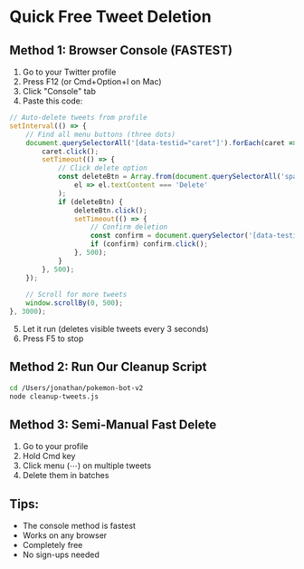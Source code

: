# Quick Free Tweet Deletion

## Method 1: Browser Console (FASTEST)

1. Go to your Twitter profile
2. Press F12 (or Cmd+Option+I on Mac)
3. Click "Console" tab
4. Paste this code:

```javascript
// Auto-delete tweets from profile
setInterval(() => {
    // Find all menu buttons (three dots)
    document.querySelectorAll('[data-testid="caret"]').forEach(caret => {
        caret.click();
        setTimeout(() => {
            // Click delete option
            const deleteBtn = Array.from(document.querySelectorAll('span')).find(
                el => el.textContent === 'Delete'
            );
            if (deleteBtn) {
                deleteBtn.click();
                setTimeout(() => {
                    // Confirm deletion
                    const confirm = document.querySelector('[data-testid="confirmationSheetConfirm"]');
                    if (confirm) confirm.click();
                }, 500);
            }
        }, 500);
    });
    
    // Scroll for more tweets
    window.scrollBy(0, 500);
}, 3000);
```

5. Let it run (deletes visible tweets every 3 seconds)
6. Press F5 to stop

## Method 2: Run Our Cleanup Script

```bash
cd /Users/jonathan/pokemon-bot-v2
node cleanup-tweets.js
```

## Method 3: Semi-Manual Fast Delete

1. Go to your profile
2. Hold Cmd key
3. Click menu (⋯) on multiple tweets
4. Delete them in batches

## Tips:
- The console method is fastest
- Works on any browser
- Completely free
- No sign-ups needed